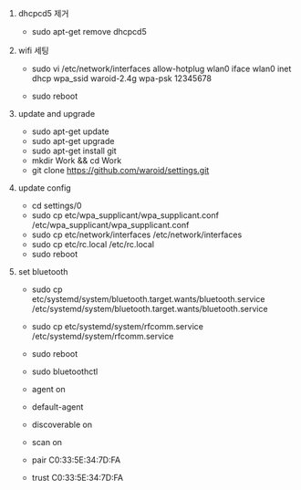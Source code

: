 ﻿
1. dhcpcd5 제거
	- sudo apt-get remove dhcpcd5
	
2. wifi 세팅
	- sudo vi /etc/network/interfaces
		allow-hotplug wlan0
		iface wlan0 inet dhcp
		wpa_ssid waroid-2.4g
		wpa-psk 12345678
		
	- sudo reboot
	
3. update and upgrade
	- sudo apt-get update
	- sudo apt-get upgrade
	- sudo apt-get install git
	- mkdir Work && cd Work
	- git clone https://github.com/waroid/settings.git
	
4. update config
	- cd settings/0
	- sudo cp etc/wpa_supplicant/wpa_supplicant.conf /etc/wpa_supplicant/wpa_supplicant.conf
	- sudo cp etc/network/interfaces /etc/network/interfaces
	- sudo cp etc/rc.local /etc/rc.local
	- sudo reboot
	
5. set bluetooth
	- sudo cp etc/systemd/system/bluetooth.target.wants/bluetooth.service /etc/systemd/system/bluetooth.target.wants/bluetooth.service
	- sudo cp etc/systemd/system/rfcomm.service /etc/systemd/system/rfcomm.service
	- sudo reboot
	
	- sudo bluetoothctl
	- agent on
	- default-agent
	- discoverable on
	- scan on
	- pair C0:33:5E:34:7D:FA
	- trust C0:33:5E:34:7D:FA